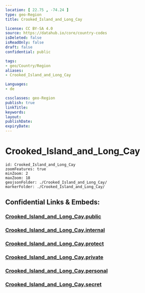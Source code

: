 ```yaml
---
location: [ 22.75 , -74.24 ] 
type: geo-Region
title: Crooked_Island_and_Long_Cay

license: CC BY-SA 4.0
source: https://datahub.io/core/country-codes
isDeleted: false
isReadOnly: false
draft: false
confidential: public

tags:
- geo/Country/Region
aliases:
- Crooked_Island_and_Long_Cay

Languages:
- de

cssclasses: geo-Region
publish: true
linkTitle: 
keywords: 
layout: 
publishDate: 
expiryDate: 
---
```


# Crooked_Island_and_Long_Cay

```leaflet
id: Crooked_Island_and_Long_Cay
zoomFeatures: true 
minZoom: 2 
maxZoom: 18
geojsonFolder: ./Crooked_Island_and_Long_Cay/
markerFolder: ./Crooked_Island_and_Long_Cay/
```


## Confidential Links & Embeds: 

### [Crooked_Island_and_Long_Cay.public](/_public/\Earth\Continent\America~Caribbean\Bahamas\Districts~BahamasCrooked_Island_and_Long_Cay.public.md) 

### [Crooked_Island_and_Long_Cay.internal](/_internal/\Earth\Continent\America~Caribbean\Bahamas\Districts~BahamasCrooked_Island_and_Long_Cay.internal.md) 

### [Crooked_Island_and_Long_Cay.protect](/_protect/\Earth\Continent\America~Caribbean\Bahamas\Districts~BahamasCrooked_Island_and_Long_Cay.protect.md) 

### [Crooked_Island_and_Long_Cay.private](/_private/\Earth\Continent\America~Caribbean\Bahamas\Districts~BahamasCrooked_Island_and_Long_Cay.private.md) 

### [Crooked_Island_and_Long_Cay.personal](/_personal/\Earth\Continent\America~Caribbean\Bahamas\Districts~BahamasCrooked_Island_and_Long_Cay.personal.md) 

### [Crooked_Island_and_Long_Cay.secret](/_secret/\Earth\Continent\America~Caribbean\Bahamas\Districts~BahamasCrooked_Island_and_Long_Cay.secret.md)

